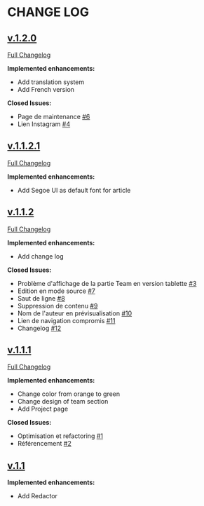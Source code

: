 # CHANGE LOG

## [v.1.2.0](https://github.com/M4dNation/website/tree/v1.2.0)
[Full Changelog](https://github.com/M4dNation/website/compare/v1.1.2.1...v1.2.0)

**Implemented enhancements:**

- Add translation system
- Add French version

**Closed Issues:**

- Page de maintenance [\#6](https://github.com/M4dNation/website/issues/6)
- Lien Instagram [\#4](https://github.com/M4dNation/website/issues/4)

## [v.1.1.2.1](https://github.com/M4dNation/website/tree/v1.1.2.1)
[Full Changelog](https://github.com/M4dNation/website/compare/v1.1.2...v1.1.2.1)

**Implemented enhancements:**

- Add Segoe UI as default font for article


## [v.1.1.2](https://github.com/M4dNation/website/tree/v1.1.2)
[Full Changelog](https://github.com/M4dNation/website/compare/v1.1.1...v1.1.2)

**Implemented enhancements:**

- Add change log

**Closed Issues:**

- Problème d'affichage de la partie Team en version tablette [\#3](https://github.com/M4dNation/website/issues/3)
- Edition en mode source [\#7](https://github.com/M4dNation/website/issues/7)
- Saut de ligne [\#8](https://github.com/M4dNation/website/issues/8)
- Suppression de contenu [\#9](https://github.com/M4dNation/website/issues/9)
- Nom de l'auteur en prévisualisation [\#10](https://github.com/M4dNation/website/issues/10)
- Lien de navigation compromis [\#11](https://github.com/M4dNation/website/issues/11)
- Changelog [\#12](https://github.com/M4dNation/website/issues/12)


## [v.1.1.1](https://github.com/M4dNation/website/tree/v1.1.1)
[Full Changelog](https://github.com/M4dNation/website/compare/v1.1...v1.1.1)

**Implemented enhancements:**

- Change color from orange to green
- Change design of team section
- Add Project page

**Closed Issues:**

- Optimisation et refactoring [\#1](https://github.com/M4dNation/website/issues/1)
- Référencement [\#2](https://github.com/M4dNation/website/issues/2)

## [v.1.1](https://github.com/M4dNation/website/tree/v1.1)

**Implemented enhancements:**

- Add Redactor
